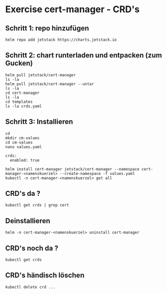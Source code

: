 # Exercise cert-manager - CRD's 

## Schritt 1: repo hinzufügen 
```
helm repo add jetstack https://charts.jetstack.io
```

## Schritt 2: chart runterladen und entpacken (zum Gucken) 

```
helm pull jetstack/cert-manager
ls -la
helm pull jetstack/cert-manager --untar
ls -la
cd cert-manager
ls -la
cd templates
ls -la crds.yaml 
```

## Schritt 3: Installieren 

```
cd 
mkdir cm-values
cd cm-values
nano values.yaml
```

```
crds:
  enabled: true
```

```
helm install cert-manager jetstack/cert-manager --namespace cert-manager-<namenskuerzel> --create-namespace -f values.yaml
kubectl -n cert-manager-<namenskuerzel> get all
```

## CRD's da ? 

```
kubectl get crds | grep cert
```


## Deinstallieren 

```
helm -n cert-manager-<namenskuerzel> uninstall cert-manager
```

## CRD's noch da ? 

```
kubectl get crds
```


## CRD's händisch löschen 

```
kubectl delete crd ...
```
